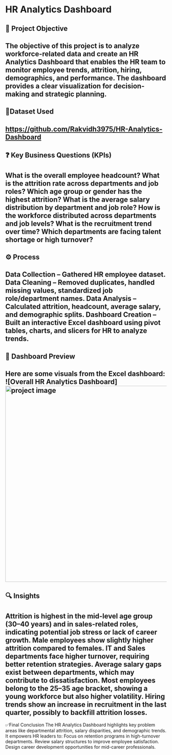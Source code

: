 # HR Analytics Dashboard

## 📌 Project Objective  
The objective of this project is to analyze workforce-related data and create an HR Analytics Dashboard that enables the HR team to monitor employee trends, attrition, hiring, demographics, and performance. The dashboard provides a clear visualization for decision-making and strategic planning.
-----------------------

## 📂Dataset Used  
https://github.com/Rakvidh3975/HR-Analytics-Dashboard
-----------------------

## ❓ Key Business Questions (KPIs)
What is the overall employee headcount?
What is the attrition rate across departments and job roles?
Which age group or gender has the highest attrition?
What is the average salary distribution by department and job role?
How is the workforce distributed across departments and job levels?
What is the recruitment trend over time?
Which departments are facing talent shortage or high turnover?
--------------------------

 ## ⚙️ Process 
Data Collection – Gathered HR employee dataset.
Data Cleaning – Removed duplicates, handled missing values, standardized job role/department names.
Data Analysis – Calculated attrition, headcount, average salary, and demographic splits.
Dashboard Creation – Built an interactive Excel dashboard using pivot tables, charts, and slicers for HR to analyze trends.
---------------------------

## 📸 Dashboard Preview  
Here are some visuals from the Excel dashboard:  
![Overall HR Analytics Dashboard] <img width="1225" height="610" alt="project image" src="https://github.com/user-attachments/assets/632a14b5-4b0e-4fda-a410-0d0e9ac26fc0" />
-------------------------

## 🔍 Insights  
Attrition is highest in the mid-level age group (30–40 years) and in sales-related roles, indicating potential job stress or lack of career growth.
Male employees show slightly higher attrition compared to females.
IT and Sales departments face higher turnover, requiring better retention strategies.
Average salary gaps exist between departments, which may contribute to dissatisfaction.
Most employees belong to the 25–35 age bracket, showing a young workforce but also higher volatility.
Hiring trends show an increase in recruitment in the last quarter, possibly to backfill attrition losses.
 -------------------------

 ✅Final Conclusion
The HR Analytics Dashboard highlights key problem areas like departmental attrition, salary disparities, and demographic trends. It empowers HR leaders to:
Focus on retention programs in high-turnover departments.
Review salary structures to improve employee satisfaction.
Design career development opportunities for mid-career professionals.

